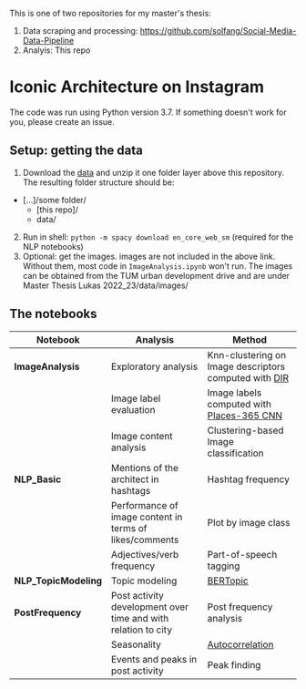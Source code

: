 This is one of two repositories for my master's thesis:
1. Data scraping and processing: https://github.com/solfang/Social-Media-Data-Pipeline
2. Analyis: This repo

# Iconic Architecture on Instagram 

The code was run using Python version 3.7.
If something doesn't work for you, please create an issue.

## Setup: getting the data
1. Download the [data](https://drive.google.com/file/d/1hPFtlyjCfInvKOSjnTvPxulOCznDC10v/view?usp=share_link) and  unzip it one folder layer above this repository. The resulting folder structure should be:

- [...]/some folder/
	- [this repo]/
	- data/
	
2. Run in shell: `python -m spacy download en_core_web_sm` (required for the NLP notebooks)
3. Optional: get the images. images are not included in the above link. Without them, most code in `ImageAnalysis.ipynb` won't run. The images can be obtained from the TUM urban development drive and are under Master Thesis Lukas 2022_23/data/images/

## The notebooks

| **Notebook**      | **Analysis**                                                  | **Method**                                                                                                                                |
|-------------------|---------------------------------------------------------------|-------------------------------------------------------------------------------------------------------------------------------------------|
| **ImageAnalysis**     | Exploratory analysis                                          | Knn-clustering on Image descriptors computed with [DIR](https://github.com/naver/deep-image-retrieval)                                    |
|                   | Image label evaluation                                        | Image labels computed with [Places-365 CNN](https://github.com/CSAILVision/places365)                                                     |
|                   | Image content analysis                                        | Clustering-based Image classification                                                                                                     |
| **NLP_Basic**         | Mentions of the architect in hashtags                         | Hashtag frequency                                                                                                                         |
|                   | Performance of image content in terms of likes/comments       | Plot by image class                                                                                                                       |
|                   | Adjectives/verb frequency                                  | Part-of-speech tagging                                                                                                                    |
| **NLP_TopicModeling** | Topic modeling                                                | [BERTopic](https://maartengr.github.io/BERTopic/index.html)                                                                               |
| **PostFrequency**     | Post activity development over time and with relation to city | Post frequency analysis                                                                                                                   |
|                   | Seasonality                                                   | [Autocorrelation](https://medium.com/@krzysztofdrelczuk/acf-autocorrelation-function-simple-explanation-with-python-example-492484c32711) |
|                   | Events and peaks in post activity                             | Peak finding                                                                                                                              |